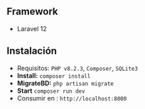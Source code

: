 ## Framework
- Laravel 12
## Instalación
- Requisitos: `PHP v8.2.3`, `Composer`, `SQLite3`
- **Install:** `composer install`
- **MigrateBD:** `php artisan migrate`
- **Start** `composer run dev`
- Consumir en : `http://localhost:8000`

